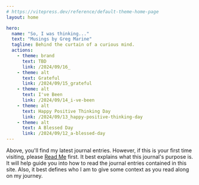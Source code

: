 ```yaml
---
# https://vitepress.dev/reference/default-theme-home-page
layout: home

hero:
  name: "So, I was thinking..."
  text: "Musings by Greg Marine"
  tagline: Behind the curtain of a curious mind.
  actions:
    - theme: brand
      text: TBD
      link: /2024/09/16_
    - theme: alt
      text: Grateful
      link: /2024/09/15_grateful
    - theme: alt
      text: I've Been
      link: /2024/09/14_i-ve-been
    - theme: alt
      text: Happy Positive Thinking Day
      link: /2024/09/13_happy-positive-thinking-day
    - theme: alt
      text: A Blessed Day
      link: /2024/09/12_a-blessed-day
---
```


Above, you'll find my latest journal entries. However, if this is your first time visiting, please [Read Me](read-me) first. It best explains what this journal's purpose is. It will help guide you into how to read the journal entries contained in this site. Also, it best defines who I am to give some context as you read along on my journey.
